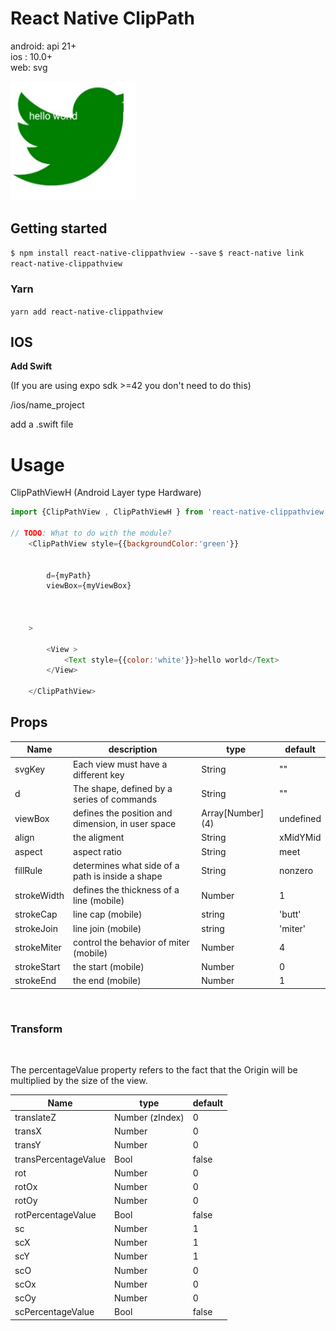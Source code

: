 # React Native ClipPath

android: api 21+   
ios : 10.0+   
web: svg    
  
<img src="./src/demo.jpg" width="200">

## Getting started

`$ npm install react-native-clippathview --save`
`$ react-native link react-native-clippathview`  
  
### Yarn

`yarn add react-native-clippathview`

## IOS

**Add Swift**

(If you are using expo sdk >=42 you don't need to do this)

/ios/name_project

add a .swift file

# Usage
ClipPathViewH (Android Layer type Hardware)  
```javascript
import {ClipPathView , ClipPathViewH } from 'react-native-clippathview'

// TODO: What to do with the module?
    <ClipPathView style={{backgroundColor:'green'}} 

       
        d={myPath}
        viewBox={myViewBox}
        
        
    
    >
  
        <View >
            <Text style={{color:'white'}}>hello world</Text>
        </View>
        
    </ClipPathView>

```

## Props   

| Name | description | type | default |
| --- | --- | --- | --- |
| svgKey | Each view must have a different key  | String | "" |
| d | The shape, defined by a series of commands   | String | "" |
| viewBox | defines the position and dimension, in user space    | Array[Number] (4) | undefined |
| align | the aligment     | String | xMidYMid |
| aspect | aspect ratio   | String | meet |
| fillRule | determines what side of a path is inside a shape  | String | nonzero |
| strokeWidth | defines the thickness of a line (mobile) | Number | 1 
| strokeCap | line cap  (mobile) | string | 'butt' |
| strokeJoin | line join  (mobile) | string | 'miter' |
| strokeMiter | control the behavior of miter (mobile) | Number | 4 |
| strokeStart | the start  (mobile) | Number | 0 |
| strokeEnd | the end  (mobile) | Number | 1 |

<br>

### Transform ###  

<br>

The percentageValue property refers to the fact that the Origin will be multiplied by the size of the view.  
  
| Name | type | default |
| --- | --- | --- |
| translateZ | Number (zIndex) | 0 |
| transX | Number | 0 |
| transY | Number | 0 |
| transPercentageValue | Bool | false |
| rot | Number | 0 |
| rotOx | Number | 0 |
| rotOy | Number | 0 |
| rotPercentageValue | Bool | false |
| sc | Number | 1 |
| scX | Number | 1 |
| scY | Number | 1 |
| scO | Number | 0 |
| scOx | Number | 0 |
| scOy | Number | 0 |
| scPercentageValue | Bool | false |




